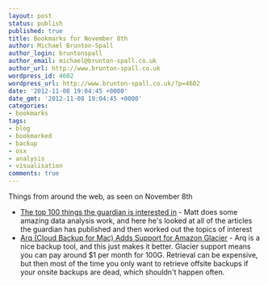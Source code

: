 ```yaml
---
layout: post
status: publish
published: true
title: Bookmarks for November 8th
author: Michael Brunton-Spall
author_login: bruntonspall
author_email: michael@brunton-spall.co.uk
author_url: http://www.brunton-spall.co.uk
wordpress_id: 4602
wordpress_url: http://www.brunton-spall.co.uk/?p=4602
date: '2012-11-08 19:04:45 +0000'
date_gmt: '2012-11-08 19:04:45 +0000'
categories:
- bookmarks
tags:
- blog
- bookmarked
- backup
- osx
- analysis
- visualisation
comments: true
---
```

<p>Things from around the web, as seen on November 8th</p>
<ul>
<li><a href="http://www.hackdiary.com/misc/100_things_the_guardian_cares_about_in_decreasing_order.html">The top 100 things the guardian is interested in</a> - Matt does some amazing data analysis work, and here he&#039;s looked at all of the articles the guardian has published and then worked out the topics of interest</li>
<li><a href="http://www.haystacksoftware.com/blog/2012/11/arq-cloud-backup-for-mac-adds-support-for-amazon-glacier/">Arq (Cloud Backup for Mac) Adds Support for Amazon Glacier</a> - Arq is a nice backup tool, and this just makes it better.  Glacier support means you can pay around $1 per month for 100G.  Retrieval can be expensive, but then most of the time you only want to retrieve offsite backups if your onsite backups are dead, which shouldn&#039;t happen often.</li>
</ul>
